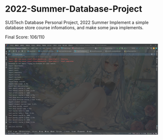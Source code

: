 # 2022-Summer-Database-Project

SUSTech Database Personal Project, 2022 Summer 
Implement a simple database store course infomations, and make some java implements.

Final Score: 106/110

![](accepted.png)
